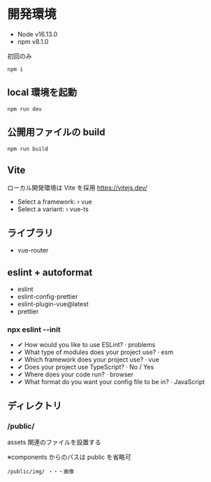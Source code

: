 # 開発環境

- Node v16.13.0
- npm v8.1.0

初回のみ

```
npm i
```

## local 環境を起動

```
npm run dev
```

## 公開用ファイルの build

```
npm run build
```

## Vite

ローカル開発環境は Vite を採用
https://vitejs.dev/

- Select a framework: › vue
- Select a variant: › vue-ts

## ライブラリ

- vue-router

## eslint + autoformat

- eslint
- eslint-config-prettier
- eslint-plugin-vue@latest
- prettier

### npx eslint --init

- ✔ How would you like to use ESLint? · problems
- ✔ What type of modules does your project use? · esm
- ✔ Which framework does your project use? · vue
- ✔ Does your project use TypeScript? · No / Yes
- ✔ Where does your code run? · browser
- ✔ What format do you want your config file to be in? · JavaScript

## ディレクトリ

### /public/

assets 関連のファイルを設置する

※components からのパスは public を省略可

```
/public/img/ ・・・画像
```
